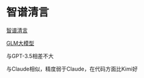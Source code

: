 # 智谱清言

[智谱清言](https://chatglm.cn/main/alltoolsdetail)

[GLM大模型](https://github.com/THUDM/ChatGLM-6B)

与GPT-3.5相差不大

与Claude相似，精度弱于Claude，在代码方面比Kimi好
